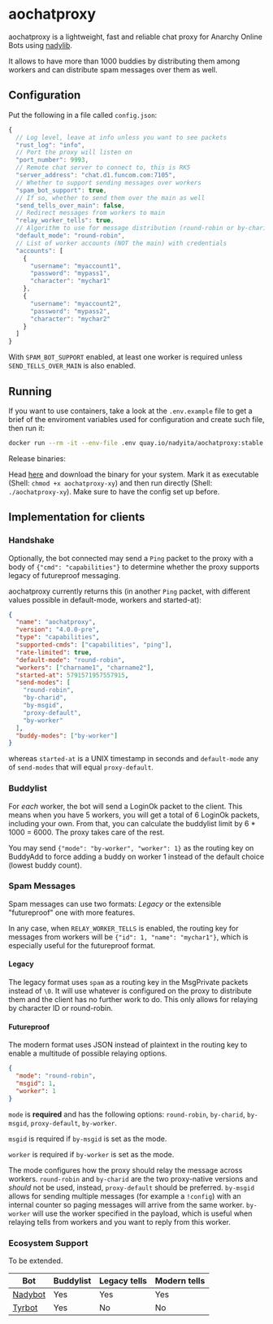 # aochatproxy

aochatproxy is a lightweight, fast and reliable chat proxy for Anarchy Online Bots using [nadylib](https://github.com/Nadybot/nadylib).

It allows to have more than 1000 buddies by distributing them among workers and can distribute spam messages over them as well.

## Configuration

Put the following in a file called `config.json`:

```javascript
{
  // Log level, leave at info unless you want to see packets
  "rust_log": "info",
  // Port the proxy will listen on
  "port_number": 9993,
  // Remote chat server to connect to, this is RK5
  "server_address": "chat.d1.funcom.com:7105",
  // Whether to support sending messages over workers
  "spam_bot_support": true,
  // If so, whether to send them over the main as well
  "send_tells_over_main": false,
  // Redirect messages from workers to main
  "relay_worker_tells": true,
  // Algorithm to use for message distribution (round-robin or by-charid)
  "default_mode": "round-robin",
  // List of worker accounts (NOT the main) with credentials
  "accounts": [
    {
      "username": "myaccount1",
      "password": "mypass1",
      "character": "mychar1"
    },
    {
      "username": "myaccount2",
      "password": "mypass2",
      "character": "mychar2"
    }
  ]
}
```

With `SPAM_BOT_SUPPORT` enabled, at least one worker is required unless `SEND_TELLS_OVER_MAIN` is also enabled.

## Running

If you want to use containers, take a look at the `.env.example` file to get a brief of the enviroment variables used for configuration and create such file, then run it:

```bash
docker run --rm -it --env-file .env quay.io/nadyita/aochatproxy:stable
```

Release binaries:

Head [here](https://github.com/Nadybot/aochatproxy/releases/latest) and download the binary for your system. Mark it as executable (Shell: `chmod +x aochatproxy-xy`) and then run directly (Shell: `./aochatproxy-xy`). Make sure to have the config set up before.

## Implementation for clients

### Handshake

Optionally, the bot connected may send a `Ping` packet to the proxy with a body of `{"cmd": "capabilities"}` to determine whether the proxy supports legacy of futureproof messaging.

aochatproxy currently returns this (in another `Ping` packet, with different values possible in default-mode, workers and started-at):

```json
{
  "name": "aochatproxy",
  "version": "4.0.0-pre",
  "type": "capabilities",
  "supported-cmds": ["capabilities", "ping"],
  "rate-limited": true,
  "default-mode": "round-robin",
  "workers": ["charname1", "charname2"],
  "started-at": 5791571957557915,
  "send-modes": [
    "round-robin",
    "by-charid",
    "by-msgid",
    "proxy-default",
    "by-worker"
  ],
  "buddy-modes": ["by-worker"]
}
```

whereas `started-at` is a UNIX timestamp in seconds and `default-mode` any of `send-modes` that will equal `proxy-default`.

### Buddylist

For _each_ worker, the bot will send a LoginOk packet to the client. This means when you have 5 workers, you will get a total of 6 LoginOk packets, including your own. From that, you can calculate the buddylist limit by 6 \* 1000 = 6000. The proxy takes care of the rest.

You may send `{"mode": "by-worker", "worker": 1}` as the routing key on BuddyAdd to force adding a buddy on worker 1 instead of the default choice (lowest buddy count).

### Spam Messages

Spam messages can use two formats: _Legacy_ or the extensible "futureproof" one with more features.

In any case, when `RELAY_WORKER_TELLS` is enabled, the routing key for messages from workers will be `{"id": 1, "name": "mychar1"}`, which is especially useful for the futureproof format.

#### Legacy

The legacy format uses `spam` as a routing key in the MsgPrivate packets instead of `\0`. It will use whatever is configured on the proxy to distribute them and the client has no further work to do. This only allows for relaying by character ID or round-robin.

#### Futureproof

The modern format uses JSON instead of plaintext in the routing key to enable a multitude of possible relaying options.

```json
{
  "mode": "round-robin",
  "msgid": 1,
  "worker": 1
}
```

`mode` is **required** and has the following options: `round-robin`, `by-charid`, `by-msgid`, `proxy-default`, `by-worker`.

`msgid` is required if `by-msgid` is set as the mode.

`worker` is required if `by-worker` is set as the mode.

The mode configures how the proxy should relay the message across workers. `round-robin` and `by-charid` are the two proxy-native versions and _should_ not be used, instead, `proxy-default` should be preferred. `by-msgid` allows for sending multiple messages (for example a `!config`) with an internal counter so paging messages will arrive from the same worker. `by-worker` will use the worker specified in the payload, which is useful when relaying tells from workers and you want to reply from this worker.

### Ecosystem Support

To be extended.

| Bot                                           | Buddylist | Legacy tells | Modern tells |
| --------------------------------------------- | --------- | ------------ | ------------ |
| [Nadybot](https://github.com/Nadybot/Nadybot) | Yes       | Yes          | Yes          |
| [Tyrbot](https://github.com/Budabot/Tyrbot)   | Yes       | No           | No           |
